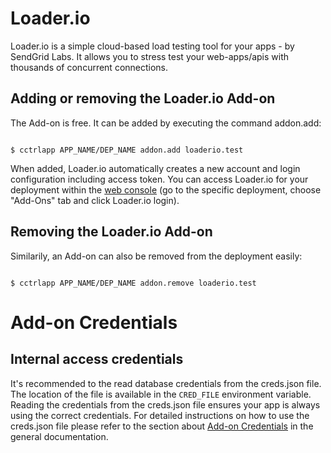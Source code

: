 # Loader.io


Loader.io is a simple cloud-based load testing tool for your apps - by SendGrid Labs. It allows you to stress test your web-apps/apis with thousands of concurrent connections.

## Adding or removing the Loader.io Add-on

The Add-on is free. It can be added by executing the command addon.add:



~~~

$ cctrlapp APP_NAME/DEP_NAME addon.add loaderio.test

~~~

When added, Loader.io automatically creates a new account and login configuration including access token. You can access Loader.io for your deployment within the [web console](https://console.cloudcontrolled.com) (go to the specific deployment, choose "Add-Ons" tab and click Loader.io login).

## Removing the Loader.io Add-on



Similarily, an Add-on can also be removed from the deployment easily:


~~~

$ cctrlapp APP_NAME/DEP_NAME addon.remove loaderio.test

~~~



# Add-on Credentials



## Internal access credentials



It's recommended to the read database credentials from the creds.json file. The location of the file is available in the `CRED_FILE` environment variable. Reading the credentials from the creds.json file ensures your app is always using the correct credentials. For detailed instructions on how to use the creds.json file please refer to the section about [Add-on Credentials](https://www.cloudcontrol.com/dev-center/Platform%20Documentation#add-ons) in the general documentation.
